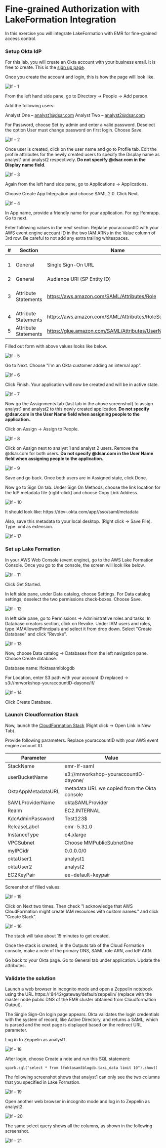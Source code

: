 # **Fine-grained Authorization with LakeFormation Integration**

In this exercise you will integrate LakeFormation with EMR for fine-grained access control.

### Setup Okta IdP

For this lab, you will create an Okta account with your business email. It is free to create. This is the [sign up page](https://developer.okta.com/signup/).

Once you create the account and login, this is how the page will look like.

![lf - 1](images/lf-1.png)

From the left hand side pane, go to Directory -> People -> Add person.

Add the following users:

Analyst One – analyst1@dsar.com
Analyst Two – analyst2@dsar.com

For Password, choose Set by admin and enter a valid password. Deselect the option User must change password on first login. Choose Save.

![lf - 2](images/lf-2.png)

Once user is created, click on the user name and go to Profile tab. Edit the profile attributes for the newly created users to specify the Display name as analyst1 and analyst2 respectively. **Do not specify @dsar.com in the Display name field**.

![lf - 3](images/lf-3.png)

Again from the left hand side pane, go to Applications -> Applications.

Choose Create App Integration and choose SAML 2.0. Click Next.

![lf - 4](images/lf-4.png)

In App name, provide a friendly name for your application. For eg: lfemrapp. Go to next.

Enter following values in the next section. Replace youraccountID with your AWS event engine account ID in the two IAM ARNs in the Value column of 3rd row. Be careful to not add any extra trailing whitespaces.

| # |	Section	| Name |	Value |
| --- | ------ | ------ | ------ |
| 1 |	General	| Single Sign-On URL |	https://public-dns:8442/gateway/knoxsso/api/v1/websso?pac4jCallback=true&client_name=SAML2Client |
| 2 |	General	| Audience URI (SP Entity ID)|	urn:amazon:webservices |
| 3 |	Attribute Statements|	https://aws.amazon.com/SAML/Attributes/Role	| arn:aws:iam::youraccountID:role/LF-SAML-Role-emr-lf-saml,arn:aws:iam::youraccountID:saml-provider/oktaSAMLProvider |
| 4 |	Attribute Statements|	https://aws.amazon.com/SAML/Attributes/RoleSessionName |	user.displayName |
| 5 |	Attribute Statements|	https://glue.amazon.com/SAML/Attributes/UserName |	user.displayName |

Filled out form with above values looks like below.

![lf - 5](images/lf-5.png)

Go to Next. Choose "I'm an Okta customer adding an internal app".

![lf - 6](images/lf-6.png)

Click Finish. Your application will now be created and will be in active state.

![lf - 7](images/lf-7.png)

Now go the Assignments tab (last tab in the above screenshot) to assign analyst1 and analyst2 to this newly created application. **Do not specify @dsar.com in the User Name field when assigning people to the application.**.

Click on Assign -> Assign to People.

![lf - 8](images/lf-8.png)

Click on Assign next to analyst 1 and analyst 2 users. Remove the @dsar.com for both users. **Do not specify @dsar.com in the User Name field when assigning people to the application.**.

![lf - 9](images/lf-9.png)

Save and go back. Once both users are in Assigned state, click Done.

Now go to Sign On tab. Under Sign On Methods, choose the link location for the IdP metadata file (right-click) and choose Copy Link Address.

![lf - 10](images/lf-10.png)

It should look like: https://dev-<oktaaccountid>.okta.com/app/<randomString>/sso/saml/metadata

Also, save this metadata to your local desktop. (Right click -> Save File). Type .xml as extension.

![lf - 17](images/lf-17.png)

<!--
### Create Identity Provider

Go to IAM Web Console -> Identity Providers -> Add Provider

Choose SAML. Provider name is oktaSAMLProvider. In the Metadata document, upload the file you downloaded in the previous step (metadata.xml).

![lf - 18](images/lf-18.png)

Click on Add Provider. -->

### Set up Lake Formation

In your AWS Web Console (event engine), go to the AWS Lake Formation Console. Once you go to the console, the screen will look like below.

![lf - 11](images/lf-11.png)

Click Get Started.

In left side pane, under Data catalog, choose Settings. For Data catalog settings, deselect the two permissions check-boxes. Choose Save.

![lf - 12](images/lf-12.png)

In left side pane, go to Permissions -> Administrative roles and tasks. In Database creators section, click on Revoke. Under IAM users and roles, type IAMAllowedPrincipals and select it from drop down. Select "Create Database" and click "Revoke".

![lf - 13](images/lf-13.png)

Now, choose Data catalog -> Databases from the left navigation pane. Choose Create database.

Database name: lfoktasamlblogdb

For Location, enter S3 path with your account ID replaced -> s3://mrworkshop-youraccountID-dayone/lf/

![lf - 14](images/lf-14.png)

Click Create Database.

###  Launch Cloudformation Stack

Now, launch the [CloudFormation Stack](https://console.aws.amazon.com/cloudformation/home?region=us-east-1#/stacks/create/template?stackName=emr-lf-saml&templateURL=https://vasveena-test-demo.s3.amazonaws.com/template/emr-lf-saml.json) (Right click -> Open Link in New Tab).

Provide following parameters. Replace youraccountID with your AWS event engine account ID.

| Parameter | Value |
| -------- | ------ |
|StackName | emr-lf-saml |
|userBucketName | s3://mrworkshop-youraccountID-dayone/ |
|OktaAppMetadataURL | metadata URL we copied from the Okta console |
|SAMLProviderName | oktaSAMLProvider |
|Realm | EC2.INTERNAL |
|KdcAdminPassword | Test123$ |
|ReleaseLabel | emr-5.31.0 |
|InstanceType | c4.xlarge |
|VPCSubnet | Choose MMPublicSubnetOne |
|myIPCidr | 0.0.0.0/0 |
|oktaUser1 | analyst1 |
|oktaUser2 | analyst2 |
|EC2KeyPair | ee-default-keypair |

Screenshot of filled values:

![lf - 15](images/lf-15.png)

Click on Next two times. Then check "I acknowledge that AWS CloudFormation might create IAM resources with custom names." and click "Create Stack".  

![lf - 16](images/lf-16.png)

The stack will take about 15 minutes to get created.

Once the stack is created, in the Outputs tab of the Cloud Formation console, make a note of the primary DNS, SAML role ARN, and IdP ARN.

Go back to your Okta page. Go to General tab under application. Update the attributes.

### Validate the solution

Launch a web browser in incognito mode and open a Zeppelin notebook using the URL https://<EMR primary DNS>:8442/gateway/default/zeppelin/ (replace <EMR primary DNS> with the master node public DNS of the EMR cluster obtained from Cloudformation Output).

The Single Sign-On login page appears. Okta validates the login credentials with the system of record, like Active Directory, and returns a SAML, which is parsed and the next page is displayed based on the redirect URL parameter.

Log in to Zeppelin as analyst1.

![lf - 18](images/lf-18.jpeg)

After login, choose Create a note and run this SQL statement:

```
spark.sql("select * from lfoktasamlblogdb.taxi_data limit 10").show()

```

The following screenshot shows that analyst1 can only see the two columns that you specified in Lake Formation.

![lf - 19](images/lf-19.jpeg)

Open another web browser in incognito mode and log in to Zeppelin as analyst2.

![lf - 20](images/lf-20.jpeg)

The same select query shows all the columns, as shown in the following screenshot.

![lf - 21](images/lf-21.jpeg)

